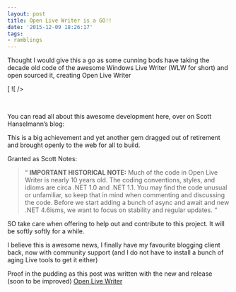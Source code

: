 ```yaml
---
layout: post
title: Open Live Writer is a GO!!
date: '2015-12-09 18:26:17'
tags:
- ramblings
---
```


Thought I would give this a go as some cunning bods have taking the decade old code of the awesome Windows Live Writer (WLW for short) and open sourced it, creating Open Live Writer

[ ![ /></a></p>
<p> </p>
<p>You can read all about this awesome development here, over on Scott Hanselmann’s blog:</p>
<p><a title=](http://www.hanselman.com/blog/content/binary/Windows-Live-Writer/Announcing-Open-Live-Writer---An-Open-So_126D3/openlivewriter-purpleheader_f6470329-c239-4f06-b466-805d65b9bd70.png)http://www.hanselman.com/blog/AnnouncingOpenLiveWriterAnOpenSourceForkOfWindowsLiveWriter](http://openlivewriter.org/)

 

This is a big achievement and yet another gem dragged out of retirement and brought openly to the web for all to build.

Granted as Scott Notes:

 

> “ **IMPORTANT HISTORICAL NOTE:** Much of the code in Open Live Writer is nearly 10 years old. The coding conventions, styles, and idioms are circa .NET 1.0 and .NET 1.1. You may find the code unusual or unfamiliar, so keep that in mind when commenting and discussing the code. Before we start adding a bunch of async and await and new .NET 4.6isms, we want to focus on stability and regular updates. “

 

SO take care when offering to help out and contribute to this project.  It will be softly softly for a while.

 

I believe this is awesome news, I finally have my favourite blogging client back, now with community support (and I do not have to install a bunch of aging Live tools to get it either)

Proof in the pudding as this post was written with the new and release (soon to be improved) [Open Live Writer](https://github.com/OpenLiveWriter/OpenLiveWriter)

